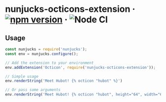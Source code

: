 # nunjucks-octicons-extension &middot; [![npm version](https://img.shields.io/npm/v/nunjucks-octicons-extension.svg?style=flat)](https://www.npmjs.com/package/nunjucks-octicons-extension) &middot; ![Node CI](https://github.com/JasonEtco/nunjucks-octicons-extension/workflows/Node%20CI/badge.svg)

## Usage

```js
const nunjucks = require('nunjucks');
const env = nunjucks.configure();

// Add the extension to your environment
env.addExtension('Octicon', require('nunjucks-octicons-extension'));

// Simple usage
env.renderString('Meet Hubot! {% octicon "hubot" %}')

// Or pass some arguments
env.renderString('Meet Hubot! {% octicon "hubot", height="64", width="64", class="m-1" %}')
```